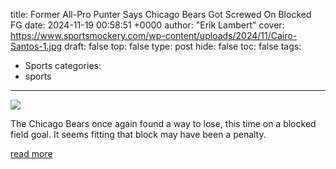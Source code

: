 title: Former All-Pro Punter Says Chicago Bears Got Screwed On Blocked FG
date: 2024-11-19 00:58:51 +0000
author: "Erik Lambert"
cover: https://www.sportsmockery.com/wp-content/uploads/2024/11/Cairo-Santos-1.jpg
draft: false
top: false
type: post
hide: false
toc: false
tags:
  - Sports
categories:
  - sports
---

![](https://www.sportsmockery.com/wp-content/uploads/2024/11/Cairo-Santos-1.jpg)

The Chicago Bears once again found a way to lose, this time on a blocked field goal. It seems fitting that block may have been a penalty.

[read more](https://www.sportsmockery.com/chicago-bears/former-all-pro-punter-says-chicago-bears-got-screwed-on-blocked-fg/)
